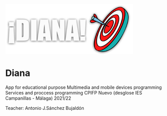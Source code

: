 <p><img src="https://github.com/bilbobolson/2DAM_diana/blob/main/app/src/main/res/drawable-v24/diana_logo.png" width="400"></p>

# Diana
App for educational purpose
Multimedia and mobile devices programming
Services and proccess programming
CPIFP Nuevo (desglose IES Campanillas - Málaga)
2021/22

Teacher:
Antonio J.Sánchez Bujaldón
